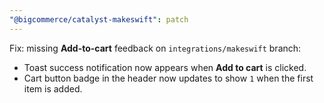 ```yaml
---
"@bigcommerce/catalyst-makeswift": patch
---
```


Fix: missing **Add-to-cart** feedback on `integrations/makeswift` branch:

- Toast success notification now appears when **Add to cart** is clicked.
- Cart button badge in the header now updates to show `1` when the first item is added.
